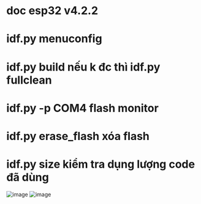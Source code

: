 # doc esp32 v4.2.2
# idf.py menuconfig
# idf.py build    nếu k đc thì idf.py fullclean
# idf.py -p COM4 flash monitor
# idf.py erase_flash xóa flash
# idf.py size kiểm tra dụng lượng code đã dùng
![image](https://user-images.githubusercontent.com/56969447/159834613-8254ea29-ace1-4363-bbd8-a4d5c99b07be.png)
![image](https://user-images.githubusercontent.com/56969447/159834638-553ef2c9-4bde-4340-a6fa-d647fdacd588.png)

